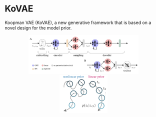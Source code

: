 # KoVAE
Koopman VAE (KoVAE), a new generative framework that is based on a novel design for the model prior.

<div align=center><img src="fig/arch_fig.png" width="70%"></div> <div align=center><img src="fig/linearize_prior.png" width="30%"></div>
